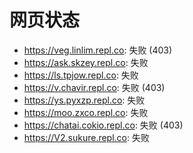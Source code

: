 # 网页状态
- https://veg.linlim.repl.co: 失败 (403)
- https://ask.skzey.repl.co: 失败
- https://ls.tpjow.repl.co: 失败
- https://v.chavir.repl.co: 失败 (403)
- https://ys.pyxzp.repl.co: 失败
- https://moo.zxco.repl.co: 失败
- https://chatai.cokio.repl.co: 失败 (403)
- https://V2.sukure.repl.co: 失败
